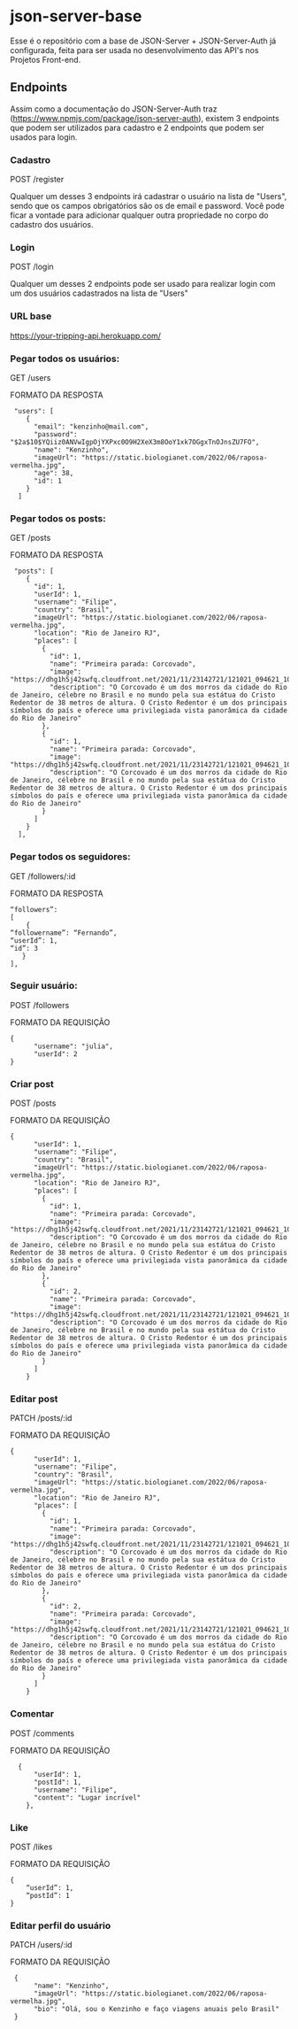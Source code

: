 # json-server-base

Esse é o repositório com a base de JSON-Server + JSON-Server-Auth já configurada, feita para ser usada no desenvolvimento das API's nos Projetos Front-end.

## Endpoints

Assim como a documentação do JSON-Server-Auth traz (https://www.npmjs.com/package/json-server-auth), existem 3 endpoints que podem ser utilizados para cadastro e 2 endpoints que podem ser usados para login.

### Cadastro

POST /register

Qualquer um desses 3 endpoints irá cadastrar o usuário na lista de "Users", sendo que os campos obrigatórios são os de email e password.
Você pode ficar a vontade para adicionar qualquer outra propriedade no corpo do cadastro dos usuários.


### Login

POST /login

Qualquer um desses 2 endpoints pode ser usado para realizar login com um dos usuários cadastrados na lista de "Users"

### URL base
https://your-tripping-api.herokuapp.com/


### Pegar todos os usuários:

GET /users

FORMATO DA RESPOSTA
```
 "users": [
    {
      "email": "kenzinho@mail.com",
      "password": "$2a$10$YQiiz0ANVwIgpOjYXPxc0O9H2XeX3m8OoY1xk7OGgxTnOJnsZU7FO",
      "name": "Kenzinho",
      "imageUrl": "https://static.biologianet.com/2022/06/raposa-vermelha.jpg",
      "age": 38,
      "id": 1
    }
  ]
```

### Pegar todos os posts:

GET /posts

FORMATO DA RESPOSTA
``` 
 "posts": [
    {
      "id": 1,
      "userId": 1,
      "username": "Filipe",
      "country": "Brasil",
      "imageUrl": "https://static.biologianet.com/2022/06/raposa-vermelha.jpg",
      "location": "Rio de Janeiro RJ",
      "places": [
        {
          "id": 1,
          "name": "Primeira parada: Corcovado",
          "image": "https://dhg1h5j42swfq.cloudfront.net/2021/11/23142721/121021_094621_100709999.jpg",
          "description": "O Corcovado é um dos morros da cidade do Rio de Janeiro, célebre no Brasil e no mundo pela sua estátua do Cristo Redentor de 38 metros de altura. O Cristo Redentor é um dos principais símbolos do país e oferece uma privilegiada vista panorâmica da cidade do Rio de Janeiro"
        },
        {
          "id": 1,
          "name": "Primeira parada: Corcovado",
          "image": "https://dhg1h5j42swfq.cloudfront.net/2021/11/23142721/121021_094621_100709999.jpg",
          "description": "O Corcovado é um dos morros da cidade do Rio de Janeiro, célebre no Brasil e no mundo pela sua estátua do Cristo Redentor de 38 metros de altura. O Cristo Redentor é um dos principais símbolos do país e oferece uma privilegiada vista panorâmica da cidade do Rio de Janeiro"
        }
      ]
    }
  ],
```

### Pegar todos os seguidores:

GET /followers/:id

FORMATO DA RESPOSTA
```
“followers”:
[
    {
“followername”: “Fernando”,
“userId”: 1,
“id”: 3
   }
],
```

### Seguir usuário:

POST /followers

FORMATO DA REQUISIÇÃO
```
{
      "username": "julia",
      "userId": 2
}
```

### Criar post

POST /posts

FORMATO DA REQUISIÇÃO
```
{
      "userId": 1,
      "username": "Filipe",
      "country": "Brasil",
      "imageUrl": "https://static.biologianet.com/2022/06/raposa-vermelha.jpg",
      "location": "Rio de Janeiro RJ",
      "places": [
        {
          "id": 1,
          "name": "Primeira parada: Corcovado",
          "image": "https://dhg1h5j42swfq.cloudfront.net/2021/11/23142721/121021_094621_100709999.jpg",
          "description": "O Corcovado é um dos morros da cidade do Rio de Janeiro, célebre no Brasil e no mundo pela sua estátua do Cristo Redentor de 38 metros de altura. O Cristo Redentor é um dos principais símbolos do país e oferece uma privilegiada vista panorâmica da cidade do Rio de Janeiro"
        },
        {
          "id": 2,
          "name": "Primeira parada: Corcovado",
          "image": "https://dhg1h5j42swfq.cloudfront.net/2021/11/23142721/121021_094621_100709999.jpg",
          "description": "O Corcovado é um dos morros da cidade do Rio de Janeiro, célebre no Brasil e no mundo pela sua estátua do Cristo Redentor de 38 metros de altura. O Cristo Redentor é um dos principais símbolos do país e oferece uma privilegiada vista panorâmica da cidade do Rio de Janeiro"
        }
      ]
    }
```





### Editar post

PATCH /posts/:id

FORMATO DA REQUISIÇÃO
```
{
      "userId": 1,
      "username": "Filipe",
      "country": "Brasil",
      "imageUrl": "https://static.biologianet.com/2022/06/raposa-vermelha.jpg",
      "location": "Rio de Janeiro RJ",
      "places": [
        {
          "id": 1,
          "name": "Primeira parada: Corcovado",
          "image": "https://dhg1h5j42swfq.cloudfront.net/2021/11/23142721/121021_094621_100709999.jpg",
          "description": "O Corcovado é um dos morros da cidade do Rio de Janeiro, célebre no Brasil e no mundo pela sua estátua do Cristo Redentor de 38 metros de altura. O Cristo Redentor é um dos principais símbolos do país e oferece uma privilegiada vista panorâmica da cidade do Rio de Janeiro"
        },
        {
          "id": 2,
          "name": "Primeira parada: Corcovado",
          "image": "https://dhg1h5j42swfq.cloudfront.net/2021/11/23142721/121021_094621_100709999.jpg",
          "description": "O Corcovado é um dos morros da cidade do Rio de Janeiro, célebre no Brasil e no mundo pela sua estátua do Cristo Redentor de 38 metros de altura. O Cristo Redentor é um dos principais símbolos do país e oferece uma privilegiada vista panorâmica da cidade do Rio de Janeiro"
        }
      ]
    }
```








### Comentar

POST /comments

FORMATO DA REQUISIÇÃO
```
  {
      "userId": 1,
      "postId": 1,
      "username": "Filipe",
      "content": "Lugar incrível"
    },
```

### Like

POST /likes

FORMATO DA REQUISIÇÃO
```
{
    “userId”: 1,
    “postId”: 1
}
```

### Editar perfil do usuário

PATCH /users/:id

FORMATO DA REQUISIÇÃO
```
 {
      "name": "Kenzinho",
      "imageUrl": "https://static.biologianet.com/2022/06/raposa-vermelha.jpg",	
      "bio": "Olá, sou o Kenzinho e faço viagens anuais pelo Brasil"		
 }
```
